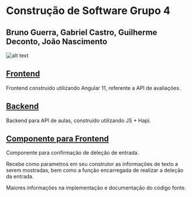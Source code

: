 # Construção de Software Grupo 4
## Bruno Guerra, Gabriel Castro, Guilherme Deconto, João Nascimento


![alt text](https://vestibulares2020.com/wp-content/uploads/2019/03/vestibular-pucrs-2020.png)


## [Frontend](https://github.com/AGES-PUCRS/constr-sw-2020-2-grupo4/tree/master/frontend)

Frontend construído utilizando Angular 11, referente a API de avaliações.

## [Backend](https://github.com/AGES-PUCRS/constr-sw-2020-2-grupo4/tree/master/backend)

Backend para API de aulas, construído utilizando JS + Hapi.

## [Componente para Frontend](https://github.com/AGES-PUCRS/constr-sw-2020-2-grupo4/tree/master/frontend/src/app/dialog/confirm-delete)

Componente para confirmação de deleção de entrada.

Recebe como parametros em seu construtor as informações de texto a serem mostradas, bem como a função encarregada de realizar a deleção da entrada.

Maiores informações na implementação e documentação do código fonte.
